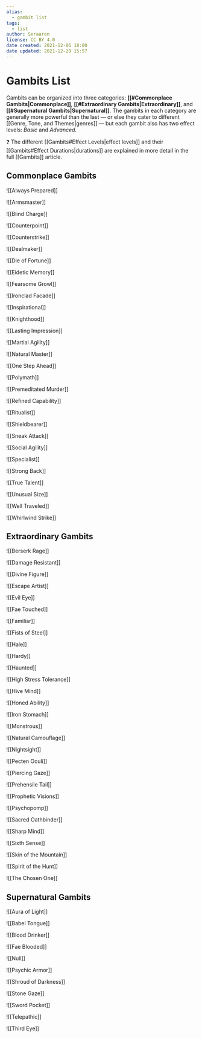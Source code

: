 ```yaml
---
alias:
  - gambit list
tags:
  - list
author: Seraaron
license: CC BY 4.0
date created: 2021-12-06 18:00
date updated: 2021-12-20 15:57
---
```


# Gambits List

Gambits can be organized into three categories: **[[#Commonplace Gambits|Commonplace]]**, **[[#Extraordinary Gambits|Extraordinary]]**, and **[[#Supernatural Gambits|Supernatural]]**. The gambits in each category are generally more powerful than the last — or else they cater to different [[Genre, Tone, and Themes|genres]] — but each gambit also has two effect levels: _Basic_ and _Advanced_. 

❓ The different [[Gambits#Effect Levels|effect levels]] and their [[Gambits#Effect Durations|durations]] are explained in more detail in the full [[Gambits]] article.

## Commonplace Gambits

![[Always Prepared]]

![[Armsmaster]]

![[Blind Charge]]

![[Counterpoint]]

![[Counterstrike]]

![[Dealmaker]]

![[Die of Fortune]]

![[Eidetic Memory]]

![[Fearsome Growl]]

![[Ironclad Facade]]

![[Inspirational]]

![[Knighthood]]

![[Lasting Impression]]

![[Martial Agility]]

![[Natural Master]]

![[One Step Ahead]]

![[Polymath]]

![[Premeditated Murder]]

![[Refined Capability]]

![[Ritualist]]

![[Shieldbearer]]

![[Sneak Attack]]

![[Social Agility]]

![[Specialist]]

![[Strong Back]]

![[True Talent]]

![[Unusual Size]]

![[Well Traveled]]

![[Whirlwind Strike]]

## Extraordinary Gambits

![[Berserk Rage]]

![[Damage Resistant]]

![[Divine Figure]]

![[Escape Artist]]

![[Evil Eye]]

![[Fae Touched]]

![[Familiar]]

![[Fists of Steel]]

![[Hale]]

![[Hardy]]

![[Haunted]]

![[High Stress Tolerance]]

![[Hive Mind]]

![[Honed Ability]]

![[Iron Stomach]]

![[Monstrous]]

![[Natural Camouflage]]

![[Nightsight]]

![[Pecten Oculi]]

![[Piercing Gaze]]

![[Prehensile Tail]]

![[Prophetic Visions]]

![[Psychopomp]]

![[Sacred Oathbinder]]

![[Sharp Mind]]

![[Sixth Sense]]

![[Skin of the Mountain]]

![[Spirit of the Hunt]]

![[The Chosen One]]

## Supernatural Gambits

![[Aura of Light]]

![[Babel Tongue]]

![[Blood Drinker]]

![[Fae Blooded]]

![[Null]]

![[Psychic Armor]]

![[Shroud of Darkness]]

![[Stone Gaze]]

![[Sword Pocket]]

![[Telepathic]]

![[Third Eye]]
